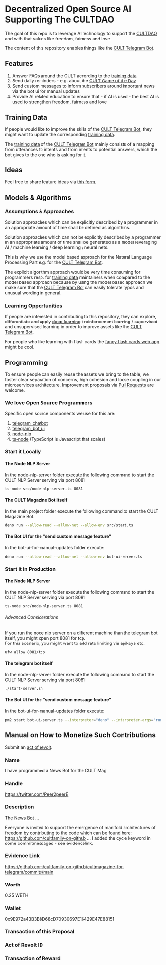# Decentralized Open Source AI Supporting The CULTDAO 
The goal of this repo is to leverage AI technology to support the [CULTDAO](https://cultdao.io) and with that values like freedom, fairness and love.  

The content of this repository enables things like the [CULT Telegram Bot](https://t.me/cultmagazine_bot).

## Features 
1. Answer FAQs around the CULT according to the [training data](https://github.com/cultfamily-on-github/cultmagazine-for-telegram/blob/main/node-nlp-server/training-data.ts)   
2. Send daily reminders - e.g. about the [CULT Game of the Day](https://cultplayground.org)   
3. Send custom messages to inform subscribers around important news via the bot ui for manual updates    
4. Provide AI related education to ensure that - if AI is used - the best AI is used to strengthen freedom, fairness and love 

## Training Data
If people would like to improve the skills of the [CULT Telegram Bot](https://t.me/cultmagazine_bot), they might want to update the corresponding [training data](https://github.com/cultfamily-on-github/cultmagazine-for-telegram/blob/main/node-nlp-server/training-data.ts).  
  
The [training data](https://github.com/cultfamily-on-github/cultmagazine-for-telegram/blob/main/node-nlp-server/training-data.ts) of the [CULT Telegram Bot](https://t.me/cultmagazine_bot) mainly consists of a mapping from utterances to intents and from intents to potential answers, which the bot gives to the one who is asking for it.  

## Ideas
Feel free to share feature ideas via [this form](https://github.com/cultfamily-on-github/cultmagazine-for-telegram/issues/new).  

## Models & Algorithms
### Assumptions & Approaches
Solution approaches which can be explicitly described by a programmer in an appropriate amount of time shall be defined as algorithms.   

Solution approaches which can not be explicitly described by a programmer in an appropriate amount of time shall be generated as a model leveraging AI / machine learning / deep learning / neural nets.

This is why we use the model based approach for the Natural Language Processing Part e.g. for the [CULT Telegram Bot](https://t.me/cultmagazine_bot). 

The explicit algorithm approach would be very time consuming for programmers resp. for [training data](https://github.com/cultfamily-on-github/cultmagazine-for-telegram/blob/main/node-nlp-server/training-data.ts) maintainers when compared to the model based approach because by using the model based approach we make sure that the [CULT Telegram Bot](https://t.me/cultmagazine_bot) can easily tolerate typos and unusual wording in general.

### Learning Opportunities
If people are interested in contributing to this repository, they can explore, differentiate and apply [deep learning](https://www.youtube.com/watch?v=7sB052Pz0sQ) / reinforcement learning / supervised and unsupervised learning in order to improve assets like the [CULT Telegram Bot](https://t.me/cultmagazine_bot).   

For people who like learning with flash cards the [fancy flash cards web app](https://github.com/cultfamily-on-github/fancy-flash-cards/blob/master/README.md) might be cool.

## Programming
To ensure people can easily reuse the assets we bring to the table, we foster clear separation of concerns, high cohesion and loose coupling in our microservices architecture. Improvement proposals via [Pull Requests](https://www.youtube.com/watch?v=8lGpZkjnkt4) are welcome.  

### We love Open Source Programmers

Specific open source components we use for this are:   
1. [telegram_chatbot](https://deno.land/x/telegram_chatbot)     
2. [telegram_bot_ui](https://deno.land/x/telegram_bot_ui)  
3. [node-nlp](https://www.npmjs.com/package/node-nlp)  
4. [ts-node](https://www.npmjs.com/package/ts-node) (TypeScript is Javascript that scales)

### Start it Locally
 
#### The Node NLP Server

In the node-nlp-server folder execute the following command to start the CULT NLP Server serving via port 8081    
```sh
ts-node src/node-nlp-server.ts 8081 
```
#### The CULT Magazine Bot Itself

In the main project folder execute the following command to start the CULT Magazine Bot.    
```sh
deno run --allow-read --allow-net --allow-env src/start.ts
```

#### The Bot UI for the "send custom message feature"
In the bot-ui-for-manual-updates folder execute:  

```sh
deno run --allow-read --allow-net --allow-env bot-ui-server.ts
```

### Start it in Production
#### The Node NLP Server

In the node-nlp-server folder execute the following command to start the CULT NLP Server serving via port 8081 

```sh
ts-node src/node-nlp-server.ts 8081 
```

###### Advanced Considerations
If you run the node nlp server on a different machine than the telegram bot itself, you might open port 8081 for tcp.  
For this scenario, you might want to add rate limiting via apikeys etc. 

```sh 
ufw allow 8081/tcp
```

#### The telegram bot itself

In the node-nlp-server folder execute the following command to start the CULT NLP Server serving via port 8081    
```sh
./start-server.sh
```

#### The Bot UI for the "send custom message feature"
In the bot-ui-for-manual-updates folder execute:  

```sh
pm2 start bot-ui-server.ts --interpreter="deno" --interpreter-args="run --allow-read --allow-env --allow-net" -- 8443
```

## Manual on How to Monetize Such Contributions
Submit an [act of revolt](https://revolt.cultdao.io/submitProposal). 

### Name
I have programmed a News Bot for the CULT Mag

### Handle
https://twitter.com/Peer2peerE

### Description
The [News Bot](https://t.me/cultmagazine_bot) ... 

Everyone is invited to support the emergence of manifold architectures of freedom by contributing to the code which can be found here: https://github.com/cultfamily-on-github ... I added the cycle keyword in some commitmessages - see evidencelink.

### Evidence Link
https://github.com/cultfamily-on-github/cultmagazine-for-telegram/commits/main

### Worth
0.25 WETH

### Wallet
0x9E972a43B3B8D68cD70930697E16429E47E88151

### Transaction of this Proposal


### Act of Revolt ID


### Transaction of Reward
